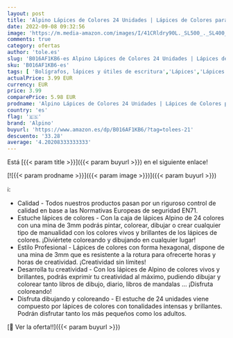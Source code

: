 ```yaml
---
layout: post
title: 'Alpino Lápices de Colores 24 Unidades | Lápices de Colores para Niños | Dibuja y Colorea con Colores Vivos y Brillantes | Material Escolar | Estuche Lápices de Colores'
date: 2022-09-08 09:32:56
image: 'https://m.media-amazon.com/images/I/41CRldry90L._SL500_._SL400_.jpg'
comments: true
category: ofertas
author: 'tole.es'
slug: 'B016AF1KB6-es Alpino Lápices de Colores 24 Unidades | Lápices de Colores...'
sku: 'B016AF1KB6-es'
tags: [ 'Bolígrafos, lápices y útiles de escritura','Lápices','Lápices de colores para adultos','Oficina y papelería','alpino','escolar','lápices','material','🇪🇸', ]
actualPrice: 3.99 EUR
currency: EUR
price: 3.99
comparePrice: 5.98 EUR
prodname: 'Alpino Lápices de Colores 24 Unidades | Lápices de Colores para Niños | Dibuja y Colorea con Colores Vivos y Brillantes | Material Escolar | Estuche Lápices de Colores'
country: 'es'
flag: '🇪🇸'
brand: 'Alpino'
buyurl: 'https://www.amazon.es/dp/B016AF1KB6/?tag=tolees-21'
descuento: '33.28'
average: '4.20208333333333'
---
```


Está [{{< param title >}}]({{< param buyurl >}}) en el siguiente enlace!

[![{{< param prodname >}}]({{< param image >}})]({{< param buyurl >}})

ℹ️:

- Calidad - Todos nuestros productos pasan por un riguroso control de calidad en base a las Normativas Europeas de seguridad EN71.
- Estuche lápices de colores - Con la caja de lápices Alpino de 24 colores con una mina de 3mm podrás pintar, colorear, dibujar o crear cualquier tipo de manualidad con los colores vivos y brillantes de los lápices de colores. ¡Diviértete coloreando y dibujando en cualquier lugar!
- Estilo Profesional - Lápices de colores con forma hexagonal, dispone de una mina de 3mm que es resistente a la rotura para ofrecerte horas y horas de creatividad. ¡Creatividad sin límites!
- Desarrolla tu creatividad - Con los lápices de Alpino de colores vivos y brillantes, podrás exprimir tu creatividad al máximo, pudiendo dibujar y colorear tanto libros de dibujo, diario, libros de mandalas … ¡Disfruta coloreando!
- Disfruta dibujando y coloreando - El estuche de 24 unidades viene compuesto por lápices de colores con tonalidades intensas y brillantes. Podrán disfrutar tanto los más pequeños como los adultos.

[🛒 Ver la oferta!!]({{< param buyurl >}})
